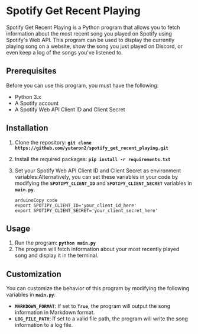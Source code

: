 # **Spotify Get Recent Playing**

Spotify Get Recent Playing is a Python program that allows you to fetch information about the most recent song you played on Spotify using Spotify's Web API. This program can be used to display the currently playing song on a website, show the song you just played on Discord, or even keep a log of the songs you've listened to.

## **Prerequisites**

Before you can use this program, you must have the following:

- Python 3.x
- A Spotify account
- A Spotify Web API Client ID and Client Secret

## **Installation**

1. Clone the repository: **`git clone https://github.com/yutaron2/spotify_get_recent_playing.git`**
2. Install the required packages: **`pip install -r requirements.txt`**
3. Set your Spotify Web API Client ID and Client Secret as environment variables:Alternatively, you can set these variables in your code by modifying the **`SPOTIPY_CLIENT_ID`** and **`SPOTIPY_CLIENT_SECRET`** variables in **`main.py`**.
    
    ```
    arduinoCopy code
    export SPOTIPY_CLIENT_ID='your_client_id_here'
    export SPOTIPY_CLIENT_SECRET='your_client_secret_here'
    
    ```
    

## **Usage**

1. Run the program: **`python main.py`**
2. The program will fetch information about your most recently played song and display it in the terminal.

## **Customization**

You can customize the behavior of this program by modifying the following variables in **`main.py`**:

- **`MARKDOWN_FORMAT`**: If set to **`True`**, the program will output the song information in Markdown format.
- **`LOG_FILE_PATH`**: If set to a valid file path, the program will write the song information to a log file.
